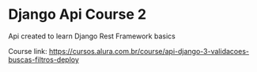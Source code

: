 # Django Api Course 2

Api created to learn Django Rest Framework basics

Course link: https://cursos.alura.com.br/course/api-django-3-validacoes-buscas-filtros-deploy
